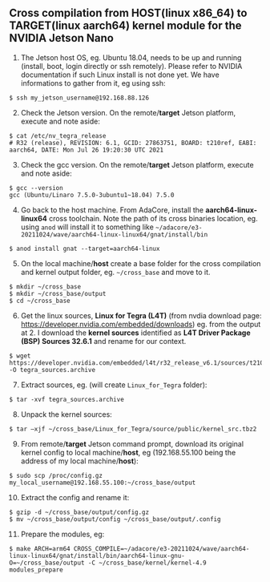 ## Cross compilation from HOST(linux x86_64) to TARGET(linux aarch64) kernel module for the NVIDIA Jetson Nano

1. The Jetson host OS, eg. Ubuntu 18.04, needs to be up and running (install, boot, login directly or ssh remotely). Please refer to NVIDIA documentation if such Linux install is not done yet. We have informations to gather from it, eg using ssh:    
```
$ ssh my_jetson_username@192.168.88.126
```

2. Check the Jetson version. On the remote/**target** Jetson platform, execute and note aside:    
```
$ cat /etc/nv_tegra_release
# R32 (release), REVISION: 6.1, GCID: 27863751, BOARD: t210ref, EABI: aarch64, DATE: Mon Jul 26 19:20:30 UTC 2021
```

3. Check the gcc version. On the remote/**target** Jetson platform, execute and note aside:    
```
$ gcc --version
gcc (Ubuntu/Linaro 7.5.0-3ubuntu1~18.04) 7.5.0
```

4. Go back to the host machine. From AdaCore, install the **aarch64-linux-linux64** cross toolchain. Note the path of its cross binaries location, eg. using `anod` will install it to something like `~/adacore/e3-20211024/wave/aarch64-linux-linux64/gnat/install/bin`     
```
$ anod install gnat --target=aarch64-linux
```

5. On the local machine/**host** create a base folder for the cross compilation and kernel output folder, eg. `~/cross_base` and move to it.     
```
$ mkdir ~/cross_base
$ mkdir ~/cross_base/output
$ cd ~/cross_base
```

6. Get the linux sources, **Linux for Tegra (L4T)** (from nvdia download page: https://developer.nvidia.com/embedded/downloads)
eg. from the output at 2. I download the **kernel sources** identified as **L4T Driver Package (BSP) Sources 32.6.1** and rename for our context.     
```
$ wget https://developer.nvidia.com/embedded/l4t/r32_release_v6.1/sources/t210/public_sources.tbz2 -O tegra_sources.archive
```

7. Extract sources, eg. (will create `Linux_for_Tegra` folder):       
```
$ tar -xvf tegra_sources.archive
```

8. Unpack the kernel sources:       
```
$ tar –xjf ~/cross_base/Linux_for_Tegra/source/public/kernel_src.tbz2
```

9. From remote/**target** Jetson command prompt, download its original kernel config to local machine/**host**, eg (192.168.55.100 being the address of my local machine/**host**):    
```
$ sudo scp /proc/config.gz my_local_username@192.168.55.100:~/cross_base/output
```

10. Extract the config and rename it:    
```
$ gzip -d ~/cross_base/output/config.gz
$ mv ~/cross_base/output/config ~/cross_base/output/.config
```

11. Prepare the modules, eg:    
```
$ make ARCH=arm64 CROSS_COMPILE=~/adacore/e3-20211024/wave/aarch64-linux-linux64/gnat/install/bin/aarch64-linux-gnu- O=~/cross_base/output -C ~/cross_base/kernel/kernel-4.9 modules_prepare
```
